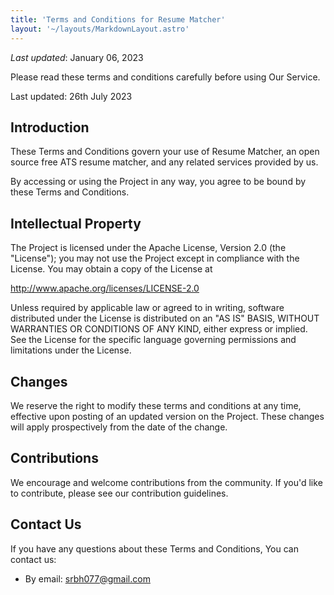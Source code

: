 ```yaml
---
title: 'Terms and Conditions for Resume Matcher'
layout: '~/layouts/MarkdownLayout.astro'
---
```


_Last updated_: January 06, 2023

Please read these terms and conditions carefully before using Our Service.

Last updated: 26th July 2023

## Introduction

These Terms and Conditions govern your use of Resume Matcher, an open source free ATS resume matcher, and any related services provided by us.

By accessing or using the Project in any way, you agree to be bound by these Terms and Conditions.

## Intellectual Property

The Project is licensed under the Apache License, Version 2.0 (the "License"); you may not use the Project except in compliance with the License. You may obtain a copy of the License at

http://www.apache.org/licenses/LICENSE-2.0

Unless required by applicable law or agreed to in writing, software distributed under the License is distributed on an "AS IS" BASIS, WITHOUT WARRANTIES OR CONDITIONS OF ANY KIND, either express or implied. See the License for the specific language governing permissions and limitations under the License.

## Changes

We reserve the right to modify these terms and conditions at any time, effective upon posting of an updated version on the Project. These changes will apply prospectively from the date of the change.

## Contributions

We encourage and welcome contributions from the community. If you'd like to contribute, please see our contribution guidelines.

## Contact Us

If you have any questions about these Terms and Conditions, You can contact us:

- By email: srbh077@gmail.com
